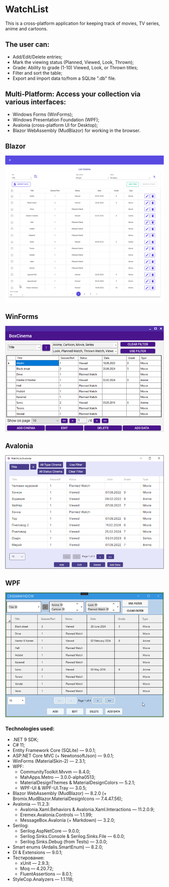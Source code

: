 # WatchList 
This is a cross-platform application for keeping track of movies, TV series, anime and cartoons. 

## The user can:
- Add/Edit/Delete entries;
- Mark the viewing status (Planned, Viewed, Look, Thrown);
- Grade: Ability to grade (1-10) Viewed, Look, or Thrown titles;
- Filter and sort the table;
- Export and import data to/from a SQLite ".db" file.

## Multi-Platform: Access your collection via various interfaces:
- Windows Forms (WinForms);
- Windows Presentation Foundation (WPF);
- Avalonia (cross-platform UI for Desktop);
- Blazor WebAssembly (MudBlazor) for working in the browser.

## Blazor
<p align="center">
  <img src="WatchList.MudBlazor.png" alt="Blazor" width="600"/>
</p>

## WinForms
<p align="center">
  <img src="WatchList.WinForms.png" alt="WinForms" width="600"/>
</p>

## Avalonia
<p align="center">
  <img src="WatchList.Avalonia.png" alt="Avalonia" width="600"/>
</p>

## WPF
<p align="center">
  <img src="WatchList.WPF.png" alt="WPF" width="600"/>
</p>

### Technologies used:
- .NET 9 SDK;
- C# 11;
- Entity Framework Core (SQLite) — 9.0.1;
- ASP.NET Core MVC (+ NewtonsoftJson) — 9.0.1;
- WinForms (MaterialSkin-2) — 2.3.1;
- WPF:
    * CommunityToolkit.Mvvm — 8.4.0;
    * MahApps.Metro — 3.0.0-alpha0513;
    * MaterialDesignThemes & MaterialDesignColors — 5.2.1;
    * WPF-UI & WPF-UI.Tray — 3.0.5;
- Blazor WebAssembly (MudBlazor) — 8.2.0 (+ Bromix.MudBlazor.MaterialDesignIcons — 7.4.47.56);
- Avalonia — 11.2.3:
    * Avalonia.Xaml.Behaviors & Avalonia.Xaml.Interactions — 11.2.0.9;
    * Eremex.Avalonia.Controls — 1.1.99;
    * MessageBox.Avalonia (+ Markdown) — 3.2.0;
- Serilog:
    * Serilog.AspNetCore — 9.0.0;
    * Serilog.Sinks.Console & Serilog.Sinks.File — 6.0.0;
    * Serilog.Sinks.Debug (from Tests) — 3.0.0;
- Smart enums (Ardalis.SmartEnum) — 8.2.0;
- DI & Extensions — 9.0.1;
- Тестирование:
    * xUnit — 2.9.3;
    * Moq — 4.20.72;
    * FluentAssertions — 8.0.1;
- StyleCop.Analyzers — 1.1.118;
